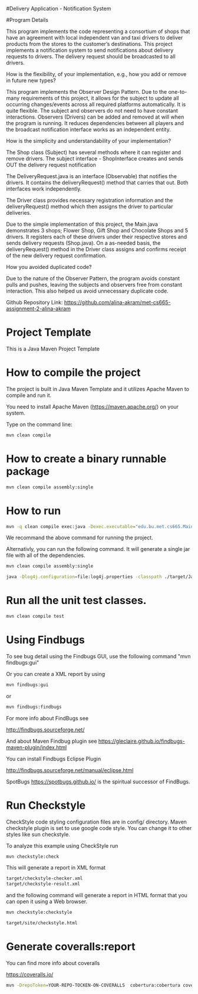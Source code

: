 #Delivery Application - Notification System

#Program Details

This program implements the code representing a consortium of shops that have an agreement with local independent van and taxi drivers to deliver products from the stores to the customer’s destinations. This project implements a notification system to send notifications about delivery requests to drivers. The delivery request should be broadcasted to all drivers. 


How is the flexibility, of your implementation, e.g., how you add or remove in future new
types?

This program implements the Observer Design Pattern. Due to the one-to-many requirements of this project, it allows for the subject to update all occurring changes/events across all required platforms automatically. It is quite flexible. The subject and observers do not need to have constant interactions. Observers (Drivers) can be added and removed at will when the program is running. It reduces dependencies between all players and the broadcast notification interface works as an independent entity. 


How is the simplicity and understandability of your implementation?

The Shop class (Subject) has several methods where it can register and remove drivers. The subject interface - ShopInterface creates and sends OUT the delivery request notification

The DeliveryRequest.java is an interface (Observable) that notifies the drivers. It contains the deliveryRequest() method that carries that out. Both interfaces work independently.

The Driver class provides necessary registration information and the deliveryRequest() method which then assigns the driver to particular deliveries. 

Due to the simple implementation of this project, the Main.java demonstrates 3 shops; Flower Shop, Gift Shop and Chocolate Shops and 5 drivers. It registers each of these drivers under their respective stores and sends delivery requests (Shop.java). On a as-needed basis, the deliveryRequest() method in the Driver class assigns and confirms receipt of the new delivery request confirmation. 


How you avoided duplicated code?

Due to the nature of the Observer Pattern, the program avoids constant pulls and pushes, leaving the subjects and observers free from constant interaction. This also helped us avoid unnecessary duplicate code. 

Github Repository Link: https://github.com/alina-akram/met-cs665-assignment-2-alina-akram

# Project Template

This is a Java Maven Project Template


# How to compile the project

The project is built in Java Maven Template and it utilizes Apache Maven to compile and run it. 

You need to install Apache Maven (https://maven.apache.org/)  on your system. 

Type on the command line: 

```bash
mvn clean compile
```

# How to create a binary runnable package 


```bash
mvn clean compile assembly:single
```


# How to run

```bash
mvn -q clean compile exec:java -Dexec.executable="edu.bu.met.cs665.Main" -Dlog4j.configuration="file:log4j.properties"
```

We recommand the above command for running the project. 

Alternativly, you can run the following command. It will generate a single jar file with all of the dependencies. 

```bash
mvn clean compile assembly:single

java -Dlog4j.configuration=file:log4j.properties -classpath ./target/JavaProjectTemplate-1.0-SNAPSHOT-jar-with-dependencies.jar  edu.bu.met.cs665.Main
```


# Run all the unit test classes.


```bash
mvn clean compile test

```

# Using Findbugs 

To see bug detail using the Findbugs GUI, use the following command "mvn findbugs:gui"

Or you can create a XML report by using  


```bash
mvn findbugs:gui 
```

or 


```bash
mvn findbugs:findbugs
```


For more info about FindBugs see 

http://findbugs.sourceforge.net/

And about Maven Findbug plugin see 
https://gleclaire.github.io/findbugs-maven-plugin/index.html


You can install Findbugs Eclipse Plugin 

http://findbugs.sourceforge.net/manual/eclipse.html



SpotBugs https://spotbugs.github.io/ is the spiritual successor of FindBugs.


# Run Checkstyle 

CheckStyle code styling configuration files are in config/ directory. Maven checkstyle plugin is set to use google code style. 
You can change it to other styles like sun checkstyle. 

To analyze this example using CheckStyle run 

```bash
mvn checkstyle:check
```

This will generate a report in XML format


```bash
target/checkstyle-checker.xml
target/checkstyle-result.xml
```

and the following command will generate a report in HTML format that you can open it using a Web browser. 

```bash
mvn checkstyle:checkstyle
```

```bash
target/site/checkstyle.html
```


# Generate  coveralls:report 

You can find more info about coveralls 

https://coveralls.io/

```bash
mvn -DrepoToken=YOUR-REPO-TOCKEN-ON-COVERALLS  cobertura:cobertura coveralls:report
```


